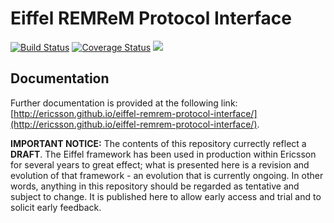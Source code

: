 # Eiffel REMReM Protocol Interface

[![Build Status](https://travis-ci.org/Ericsson/eiffel-remrem-protocol-interface.svg?branch=master)](https://travis-ci.org/Ericsson/protocol-interface)
[![Coverage Status](https://coveralls.io/repos/github/Ericsson/eiffel-remrem-protocol-interface/badge.svg?branch=master)](https://coveralls.io/github/Ericsson/eiffel-remrem-protocol-interface?branch=master)
[![](https://jitpack.io/v/Ericsson/eiffel-remrem-protocol-interface.svg)](https://jitpack.io/#Ericsson/eiffel-remrem-protocol-interface)

## Documentation
Further documentation is provided at the following link: [http://ericsson.github.io/eiffel-remrem-protocol-interface/](http://ericsson.github.io/eiffel-remrem-protocol-interface/).

__IMPORTANT NOTICE:__ The contents of this repository currectly reflect a __DRAFT__. The Eiffel framework has been used in production within Ericsson for several years to great effect; what is presented here is a revision and evolution of that framework - an evolution that is currently ongoing. In other words, anything in this repository should be regarded as tentative and subject to change. It is published here to allow early access and trial and to solicit early feedback.
